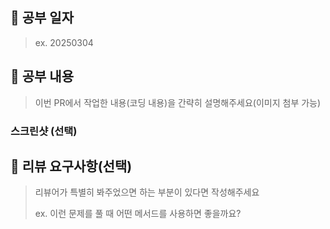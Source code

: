 ## 📆 공부 일자

> ex. 20250304

## 📝 공부 내용

> 이번 PR에서 작업한 내용(코딩 내용)을 간략히 설명해주세요(이미지 첨부 가능)

### 스크린샷 (선택)

## 💬 리뷰 요구사항(선택)

> 리뷰어가 특별히 봐주었으면 하는 부분이 있다면 작성해주세요
>
> ex. 이런 문제를 풀 때 어떤 메서드를 사용하면 좋을까요?
